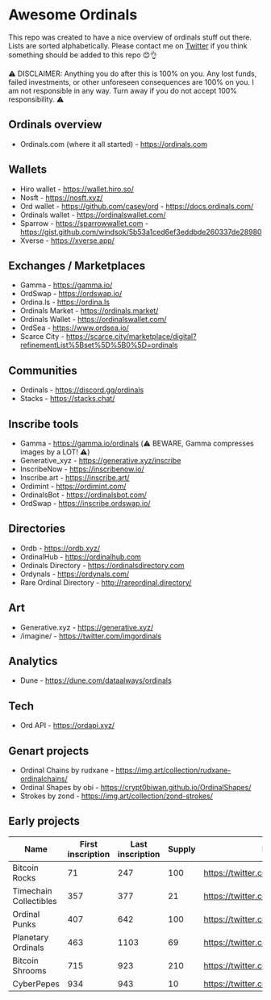 # Awesome Ordinals
This repo was created to have a nice overview of ordinals stuff out there. Lists are sorted alphabetically. Please contact me on [Twitter](https://twitter.com/crypt0biwan) if you think something should be added to this repo 😊👌

⚠️ DISCLAIMER: Anything you do after this is 100% on you. Any lost funds, failed investments, or other unforeseen consequences are 100% on you. I am not responsible in any way. Turn away if you do not accept 100% responsibility. ⚠️

## Ordinals overview
* Ordinals.com (where it all started) - https://ordinals.com

## Wallets

* Hiro wallet - https://wallet.hiro.so/
* Nosft - https://nosft.xyz/
* Ord wallet - https://github.com/casey/ord - https://docs.ordinals.com/
* Ordinals wallet - https://ordinalswallet.com/
* Sparrow - https://sparrowwallet.com - https://gist.github.com/windsok/5b53a1ced6ef3eddbde260337de28980
* Xverse - https://xverse.app/

## Exchanges / Marketplaces

* Gamma - https://gamma.io/
* OrdSwap - https://ordswap.io/
* Ordina.ls - https://ordina.ls
* Ordinals Market - https://ordinals.market/
* Ordinals Wallet - https://ordinalswallet.com/
* OrdSea - https://www.ordsea.io/
* Scarce City - https://scarce.city/marketplace/digital?refinementList%5Bset%5D%5B0%5D=ordinals

## Communities

* Ordinals - https://discord.gg/ordinals
* Stacks - https://stacks.chat/

## Inscribe tools

* Gamma - https://gamma.io/ordinals (⚠️ BEWARE, Gamma compresses images by a LOT! ⚠️)
* Generative_xyz - https://generative.xyz/inscribe
* InscribeNow - https://inscribenow.io/
* Inscribe.art - https://inscribe.art/
* Ordimint - https://ordimint.com/
* OrdinalsBot - https://ordinalsbot.com/
* OrdSwap - https://inscribe.ordswap.io/

## Directories

* Ordb - https://ordb.xyz/
* OrdinalHub - https://ordinalhub.com
* Ordinals Directory - https://ordinalsdirectory.com
* Ordynals - https://ordynals.com/
* Rare Ordinal Directory - http://rareordinal.directory/

## Art

* Generative.xyz - https://generative.xyz/
* /imagine/ - https://twitter.com/imgordinals

## Analytics

* Dune - https://dune.com/dataalways/ordinals

## Tech

* Ord API - https://ordapi.xyz/

## Genart projects

* Ordinal Chains by rudxane - https://img.art/collection/rudxane-ordinalchains/
* Ordinal Shapes by obi - https://crypt0biwan.github.io/OrdinalShapes/
* Strokes by zond - https://img.art/collection/zond-strokes/

## Early projects

| Name | First inscription | Last inscription | Supply | Link |
|---|---|---|---|---|
| Bitcoin Rocks | 71 | 247 | 100 | https://twitter.com/ordrocks |
| Timechain Collectibles | 357 | 377 | 21 | https://twitter.com/timechainord |
| Ordinal Punks | 407 | 642 | 100 | https://twitter.com/OrdinalPunks |
| Planetary Ordinals | 463 | 1103 | 69 | https://twitter.com/ordinalswallet |
| Bitcoin Shrooms | 715 | 923 | 210 | https://twitter.com/BitcoinShrooms |
| CyberPepes | 934 | 943 | 10 | https://twitter.com/finestrares |
